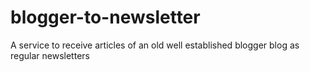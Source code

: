 # blogger-to-newsletter
A service to receive articles of an old well established blogger blog as regular newsletters
